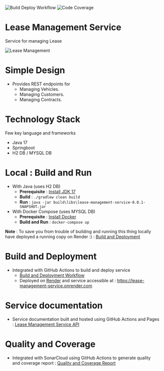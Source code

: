 ![Build Deploy Workflow](https://github.com/anant-pawar/lease-management-service/actions/workflows/build-deploy.yaml/badge.svg)
![Code Coverage](https://sonarcloud.io/api/project_badges/measure?project=lease-management-service&metric=coverage)

# Lease Management Service
Service for managing Lease 

![Lease Management](https://media.giphy.com/media/mIMsLsQTJzAn6/giphy.gif)

# Simple Design
* Provides REST endpoints for 
  * Managing Vehicles.
  * Managing Customers.
  * Managing Contracts.

# Technology Stack
Few key language and frameworks
* Java 17
* Springboot
* H2 DB / MYSQL DB

# Local : Build and Run
* With Java (uses H2 DB)
  * **Prerequisite** : [Install JDK 17](https://access.redhat.com/documentation/en-us/openjdk/17)
  * **Build** :  `./gradlew clean build`
  * **Run** : `java -jar build\libs\lease-management-service-0.0.1-SNAPSHOT.jar`
* With Docker Compose (uses MYSQL DB)
  * **Prerequisite** : [Install Docker](https://docs.docker.com/engine/install)
  * **Build and Run** :  `docker-compose up`

  
**Note** : To save you from trouble of building and running this thing locally have deployed a running copy on Render :) : [Build and Deployment](#build-and-deployment) 

# Build and Deployment
* Integrated with GitHub Actions to build and deploy service
  * [Build and Deployment Workflow](https://github.com/anant-pawar/lease-management-service/actions)
  * Deployed on [Render](https://render.com/) and service accessible at : https://lease-management-service.onrender.com

# Service documentation
* Service documentation built and hosted using GitHub Actions and Pages : [Lease Management Service API](https://anant-pawar.github.io/lease-management-service)

# Quality and Coverage
* Integrated with SonarCloud using GitHub Actions to generate quality and coverage report : [Quality and Coverage Report](https://sonarcloud.io/project/overview?id=lease-management-service) 

